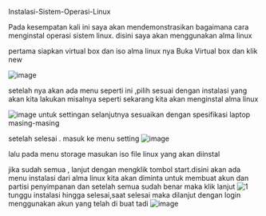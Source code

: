  Instalasi-Sistem-Operasi-Linux

 Pada kesempatan kali ini saya akan mendemonstrasikan bagaimana cara menginstal operasi sistem linux.
 disini saya akan menggunakan alma linux

 pertama siapkan virtual box dan iso alma linux nya
 Buka Virtual box dan klik new
 
 ![image](https://github.com/FahriAl-Hafiz/Instalasi-Sistem-Operasi-Linux/assets/126375451/8cac1fdc-d2d1-485a-aba4-90615aed77e2)

setelah nya akan ada menu seperti ini ,pilih sesuai dengan instalasi yang akan kita lakukan 
misalnya seperti sekarang kita akan menginstal alma linux

![image](https://github.com/FahriAl-Hafiz/Instalasi-Sistem-Operasi-Linux/assets/126375451/7a084286-d459-4a3c-9db4-56a549ca529b)
untuk settingan selanjutnya sesuaikan dengan spesifikasi laptop masing-masing

setelah selesai . masuk ke menu setting
![image](https://github.com/FahriAl-Hafiz/Instalasi-Sistem-Operasi-Linux/assets/126375451/c5cda5ca-1271-42b2-9190-744775f1154e)

lalu pada menu storage masukan iso file linux yang akan diinstal

jika sudah semua , lanjut dengan mengklik tombol start.disini akan ada menu instalasi dari alma linux
kita akan diminta untuk membuat akun dan partisi penyimpanan dan setelah semua sudah benar maka klik lanjut
![1](https://github.com/FahriAl-Hafiz/Instalasi-Sistem-Operasi-Linux/assets/126375451/17d9a7bf-6033-4c8c-8e3f-5b3c0b690dff)
tunggu instalasi hingga selesai,saat selesai maka dilanjut dengan login menggunakan akun yang telah di buat tadi
![image](https://github.com/FahriAl-Hafiz/Instalasi-Sistem-Operasi-Linux/assets/126375451/52e774d2-5007-432c-8c68-b6883fb7e258)







